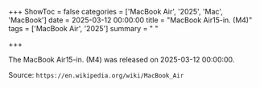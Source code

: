 +++
ShowToc = false
categories = ['MacBook Air', '2025', 'Mac', 'MacBook']
date = 2025-03-12 00:00:00
title = "MacBook Air15-in. (M4)"
tags = ['MacBook Air', '2025']
summary = " "

+++

The MacBook Air15-in. (M4) was released on 2025-03-12 00:00:00.

Source: `https://en.wikipedia.org/wiki/MacBook_Air`


